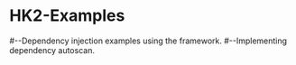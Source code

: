 # HK2-Examples
#--Dependency injection examples using the framework.
#--Implementing dependency autoscan.

